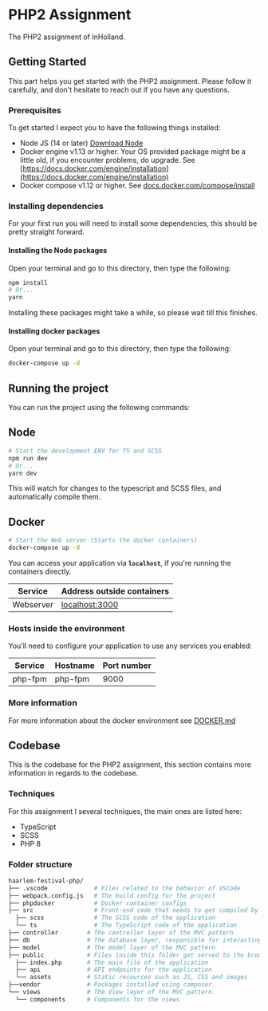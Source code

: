 # PHP2 Assignment
The PHP2 assignment of InHolland.

## Getting Started
This part helps you get started with the PHP2 assignment. Please follow it carefully, and don't hesitate to reach out if you have any questions.

### Prerequisites
To get started I expect you to have the following things installed:
- Node JS (14 or later) [Download Node](https://nodejs.org/en/)
- Docker engine v1.13 or higher. Your OS provided package might be a little old, if you encounter problems, do upgrade. See [https://docs.docker.com/engine/installation](https://docs.docker.com/engine/installation)
- Docker compose v1.12 or higher. See [docs.docker.com/compose/install](https://docs.docker.com/compose/install/)

### Installing dependencies
For your first run you will need to install some dependencies, this should be pretty straight forward.

#### Installing the Node packages
Open your terminal and go to this directory, then type the following:

```sh
npm install
# Or...
yarn
```

Installing these packages might take a while, so please wait till this finishes.

#### Installing docker packages
Open your terminal and go to this directory, then type the following:

```sh
docker-compose up -d
```

## Running the project
You can run the project using the following commands:

## Node
```sh
# Start the development ENV for TS and SCSS
npm run dev
# Or...
yarn dev
```

This will watch for changes to the typescript and SCSS files, and automatically compile them.

## Docker
```sh
# Start the Web server (Starts the docker containers)
docker-compose up -d
```

You can access your application via **`localhost`**, if you're running the containers directly.

Service|Address outside containers
------|---------
Webserver|[localhost:3000](http://localhost:3000)

### Hosts inside the environment
You'll need to configure your application to use any services you enabled:

Service|Hostname|Port number
------|---------|-----------
php-fpm|php-fpm|9000

### More information
For more information about the docker environment see [DOCKER.md](./DOCKER.md)

## Codebase
This is the codebase for the PHP2 assignment, this section contains more information in regards to the codebase.

### Techniques
For this assignment I several techniques, the main ones are listed here:
- TypeScript
- SCSS
- PHP 8

### Folder structure
```sh
haarlem-festival-php/
├── .vscode             # Files related to the behavior of VSCode
├── webpack.config.js   # The build config for the project
├── phpdocker           # Docker container configs
├── src                 # Front-end code that needs to get compiled by webpack
  ├── scss              # The SCSS code of the application
  └── ts                # The TypeScript code of the application
├── controller        # The controller layer of the MVC pattern
├── db                # The database layer, responsible for interacting with the DB
├── model             # The model layer of the MVC pattern
├── public            # Files inside this folder get served to the browser
  ├── index.php       # The main file of the application
  ├── api             # API endpoints for the application
  └── assets          # Static resources such as JS, CSS and images
├──vendor             # Packages installed using composer.
└── views             # The View layer of the MVC pattern.
  └── components      # Components for the views
```
